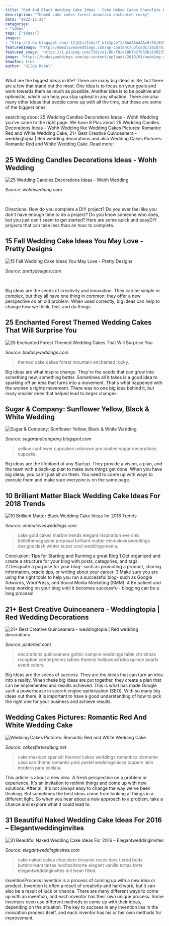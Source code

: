 ```yaml
---
title: "Red And Black Wedding Cake Ideas : Cake Naked Cakes Chocolate Brownie Roses Dark Tiered Boda Buttercream Tartas Hochzeitstorte Elegant Vanilla Tortas Torta Elegantweddinginvites Mit Bean Filled"
description: "Themed cake cakes forest mountain enchanted rocky"
date: "2022-12-23"
categories:
- "ideas"
tags: ["ideas"]
images:
- "http://3.bp.blogspot.com/-17jQ2iiTsbs/T_kfzXpJbTI/AAAAAAAAAv0/AXj855dZirk/s1600/Sunflower+Wedding7.jpg"
featuredImage: "http://emmalovesweddings.com/wp-content/uploads/2018/02/chic-gold-and-black-marble-wedding-cake.jpg"
featured_image: "https://i.pinimg.com/736x/e1/8b/fb/e18bfb2fb32bc63023566f65bb2c8d5e.jpg"
image: "https://bodasyweddings.com/wp-content/uploads/2018/01/wedding-cake.jpg"
ShowToc: true
author: "Gilda Robel"
---
```



What are the biggest ideas in life?
There are many big ideas in life, but there are a few that stand out the most. One idea is to focus on your goals and work towards them as much as possible. Another idea is to be positive and optimistic, which can help you stay upbeat in any situation. There are also many other ideas that people come up with all the time, but these are some of the biggest ones.

	

		
searching about 25 Wedding Candles Decorations Ideas - Wohh Wedding you've came to the right page. We have 8 Pics about 25 Wedding Candles Decorations Ideas - Wohh Wedding like Wedding Cakes Pictures: Romantic Red and White Wedding Cake, 21+ Best Creative Quinceanera - weddingtopia | Red wedding decorations and also Wedding Cakes Pictures: Romantic Red and White Wedding Cake. Read more:
		
    
## 25 Wedding Candles Decorations Ideas - Wohh Wedding

<img loading=lazy src="http://wohhwedding.com/wp-content/uploads/2016/05/Tall-Wedding-Centerpiece-Decorations-Ideas-with-Candles.jpg" onerror="this.onerror=null;this.src='https://tse3.mm.bing.net/th?id=OIP.bjueBFuvn0dbV8pwQFnXhAHaLG&amp;pid=15.1';" alt="25 Wedding Candles Decorations Ideas - Wohh Wedding">

_Source: wohhwedding.com_

>. 

	

Directions: How do you complete a DIY project?
Do you ever feel like you don't have enough time to do a project? Do you know someone who does, but you just can't seem to get started? Here are some quick and easyDIY projects that can take less than an hour to complete.

    
## 15 Fall Wedding Cake Ideas You May Love - Pretty Designs

<img loading=lazy src="https://www.prettydesigns.com/wp-content/uploads/2014/09/Floral-Wedding-Cake.jpg" onerror="this.onerror=null;this.src='https://tse1.mm.bing.net/th?id=OIP.8IqKyKAZfJluuyp3lxQ7xgHaLD&amp;pid=15.1';" alt="15 Fall Wedding Cake Ideas You May Love - Pretty Designs">

_Source: prettydesigns.com_

>. 

	

Big ideas are the seeds of creativity and innovation. They can be simple or complex, but they all have one thing in common: they offer a new perspective on an old problem. When used correctly, big ideas can help to change how we think, feel, and do things.

    
## 25 Enchanted Forest Themed Wedding Cakes That Will Surprise You

<img loading=lazy src="https://bodasyweddings.com/wp-content/uploads/2018/01/wedding-cake.jpg" onerror="this.onerror=null;this.src='https://tse4.mm.bing.net/th?id=OIP.OeXRk6xzS79CfjhI8VCLfQHaLH&amp;pid=15.1';" alt="25 Enchanted Forest Themed Wedding Cakes That Will Surprise You">

_Source: bodasyweddings.com_

>themed cake cakes forest mountain enchanted rocky. 

	

Big ideas are what inspire change. They're the seeds that can grow into something new, something better. Sometimes all it takes is a good idea to sparking off an idea that turns into a movement. That's what happened with the women's rights movement. There was no one big idea behind it, but many smaller ones that helped lead to larger changes.

    
## Sugar &amp; Company: Sunflower Yellow, Black &amp; White Wedding

<img loading=lazy src="http://3.bp.blogspot.com/-17jQ2iiTsbs/T_kfzXpJbTI/AAAAAAAAAv0/AXj855dZirk/s1600/Sunflower+Wedding7.jpg" onerror="this.onerror=null;this.src='https://tse2.mm.bing.net/th?id=OIP.SIS5aGouGp_LO3Gifs8jlwHaLI&amp;pid=15.1';" alt="Sugar &amp; Company: Sunflower Yellow, Black &amp; White Wedding">

_Source: sugarandcompany.blogspot.com_

>yellow sunflower cupcakes unknown pm posted sugar decorations cupcake. 

	

Big ideas are the lifeblood of any Startup. They provide a vision, a plan, and the team with a back-up plan to make sure things get done. When you have big ideas, you can't just sit on them. You need to come up with ways to execute them and make sure everyone is on the same page.

    
## 10 Brilliant Matter Black Wedding Cake Ideas For 2018 Trends

<img loading=lazy src="http://emmalovesweddings.com/wp-content/uploads/2018/02/chic-gold-and-black-marble-wedding-cake.jpg" onerror="this.onerror=null;this.src='https://tse3.mm.bing.net/th?id=OIP.dcYlXu-rpp3KJgKpkjhoSQHaLH&amp;pid=15.1';" alt="10 Brilliant Matter Black Wedding Cake Ideas for 2018 Trends">

_Source: emmalovesweddings.com_

>cake gold cakes marble trends elegant inspiration eve chic bellethemagazine proposal brilliant matter emmalovesweddings designs dash winter super cool weddingomania. 

	

Conclusion: Tips for Starting and Running a great Blog
1.Get organized and create a structure for your blog with posts, categories, and tags.
2.Designate a purpose for your blog- such as promoting a product, sharing information, oracle tips, or writing about your career. 
3.Make sure you are using the right tools to help you run a successful blog- such as Google Adwords, WordPress, and Social Media Marketing (SMM). 
4.Be patient and keep working on your blog until it becomes successful- blogging can be a long process!

    
## 21+ Best Creative Quinceanera - Weddingtopia | Red Wedding Decorations

<img loading=lazy src="https://i.pinimg.com/736x/e1/8b/fb/e18bfb2fb32bc63023566f65bb2c8d5e.jpg" onerror="this.onerror=null;this.src='https://tse3.mm.bing.net/th?id=OIP.5830XtcxzXmVp_4C-BulIQHaJ4&amp;pid=15.1';" alt="21+ Best Creative Quinceanera - weddingtopia | Red wedding decorations">

_Source: pinterest.com_

>decorations quinceanera gothic vampire weddings table christmas reception centerpieces tables themes hollywood idea quince pearls event colors. 

	

Big Ideas are the seeds of success. They are the ideas that can turn an idea into a reality. When these big ideas are put together, they create a plan that can be implemented and results achieved. This is what has made Google such a powerhouse in search engine optimization (SEO). With so many big ideas out there, it is important to have a good understanding of how to pick the right one for your business and achieve results.

    
## Wedding Cakes Pictures: Romantic Red And White Wedding Cake

<img loading=lazy src="http://2.bp.blogspot.com/-tSjzfp_ZQ5U/T3qDyI4O6JI/AAAAAAAAGME/23yFUosv0Tw/s1600/red-white-wedding-cake.jpg" onerror="this.onerror=null;this.src='https://tse3.mm.bing.net/th?id=OIP.evUhIUfsEIG1VssXXE9aSQHaKy&amp;pid=15.1';" alt="Wedding Cakes Pictures: Romantic Red and White Wedding Cake">

_Source: cakesforwedding.net_

>cake mexican spanish themed cakes weddings romantica clemente casa san theme romantic pink pastel weddingchicks toppers latin modern para joielala. 

	

This article is about a new idea. A fresh perspective on a problem or experience. It's an invitation to rethink things and come up with new solutions. After all, it's not always easy to change the way we've been thinking. But sometimes the best ideas come from looking at things in a different light. So when you hear about a new approach to a problem, take a chance and explore what it could lead to.

    
## 31 Beautiful Naked Wedding Cake Ideas For 2016 – Elegantweddinginvites

<img loading=lazy src="https://www.elegantweddinginvites.com/wedding-blog/wp-content/uploads/2015/11/4-tiered-dark-chocolate-brownie-naked-wedding-cake-filled-with-vanilla-bean-buttercream.jpg" onerror="this.onerror=null;this.src='https://tse2.mm.bing.net/th?id=OIP.kRzvWU6gLGBJF15eM4t1awHaKr&amp;pid=15.1';" alt="31 Beautiful Naked Wedding Cake Ideas For 2016 – Elegantweddinginvites">

_Source: elegantweddinginvites.com_

>cake naked cakes chocolate brownie roses dark tiered boda buttercream tartas hochzeitstorte elegant vanilla tortas torta elegantweddinginvites mit bean filled. 

	

InventionProcess
Invention is a process of coming up with a new idea or product. Invention is often a result of creativity and hard work, but it can also be a result of luck or chance. There are many different ways to come up with an invention, and each inventor has their own unique process. Some inventors even use different methods to come up with their ideas, depending on the situation. The key to success in any invention lies in the innovation process itself, and each inventor has his or her own methods for improvement.

